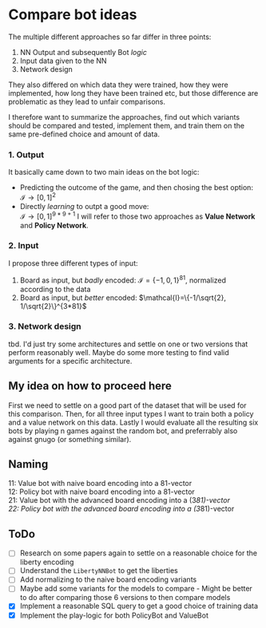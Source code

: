 # Compare bot ideas

The multiple different approaches so far differ in three points:
1. NN Output and subsequently Bot *logic*
2. Input data given to the NN
3. Network design

They also differed on which data they were trained, how they were implemented, how long they have been trained etc, but those difference are problematic as they lead to unfair comparisons.

I therefore want to summarize the approaches, find out which variants should be compared and tested, implement them, and train them on the same pre-defined choice and amount of data.

### 1. Output
It basically came down to two main ideas on the bot logic:
- Predicting the outcome of the game, and then chosing the best option:  
  $\mathcal{I} \to [0, 1]^2$
- Directly *learning* to outpt a good move:  
  $\mathcal{I} \to [0, 1]^{9*9 + 1}$
I will refer to those two approaches as **Value Network** and **Policy Network**.


### 2. Input
I propose three different types of input:
1. Board as input, but *badly* encoded: $\mathcal{I}=\{-1, 0, 1\}^81$, normalized according to the data
2. Board as input, but *better* encoded: $\mathcal{I}=\{-1/\sqrt{2}, 1/\sqrt{2}\}^{3*81}$

### 3. Network design
tbd.
I'd just try some architectures and settle on one or two versions that perform reasonably well. Maybe do some more testing to find valid arguments for a specific architecture.

## My idea on how to proceed here
First we need to settle on a good part of the dataset that will be used for this comparison. Then, for all three input types I want to train both a policy and a value network on this data. Lastly I would evaluate all the resulting six bots by playing n games against the random bot, and preferrably also against gnugo (or something similar).

## Naming
11: Value bot with naive board encoding into a 81-vector  
12: Policy bot with naive board encoding into a 81-vector  
21: Value bot with the advanced board encoding into a (3*81)-vector  
22: Policy bot with the advanced board encoding into a (3*81)-vector  

## ToDo
- [ ] Research on some papers again to settle on a reasonable choice for the liberty encoding
- [ ] Understand the `LibertyNNBot` to get the liberties
- [ ] Add normalizing to the naive board encoding variants
- [ ] Maybe add some variants for the models to compare - Might be better to do after comparing those 6 versions to then compare models
- [x] Implement a reasonable SQL query to get a good choice of training data
- [x] Implement the play-logic for both PolicyBot and ValueBot